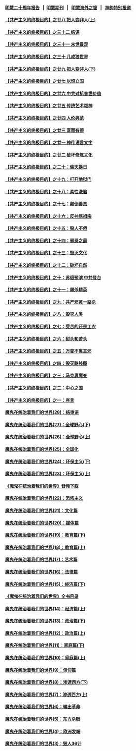 #### [明慧二十周年报告](https://github.com/gfw-breaker/mh-reports/blob/master/README.md?t=07161236) &nbsp;&nbsp;|&nbsp;&nbsp;[明慧期刊](https://github.com/gfw-breaker/mh-qikan) &nbsp;&nbsp;|&nbsp;&nbsp; [明慧海外之窗](https://github.com/gfw-breaker/mh-news/blob/master/README.md?t=07161236) &nbsp;&nbsp;|&nbsp;&nbsp; [神韵特别报道](https://github.com/gfw-breaker/mh-news/blob/master/shenyun.md?t=07161236) 

#### [【共产主义的终极目的】之廿八 把人变非人(上)](../pages/nsc422/n11340492.md?t=07161236) 

#### [【共产主义的终极目的】之三十二 结语](../pages/nsc422/n11360535.md?t=07161236) 

#### [【共产主义的终极目的】之三十一 末世景观](../pages/nsc422/n11351129.md?t=07161236) 

#### [【共产主义的终极目的】之三十 几成狼世界](../pages/nsc422/n11348280.md?t=07161236) 

#### [【共产主义的终极目的】之廿九 把人变非人(下)](../pages/nsc422/n11344140.md?t=07161236) 

#### [【共产主义的终极目的】之廿七 以恨立国](../pages/nsc422/n11336944.md?t=07161236) 

#### [【共产主义的终极目的】之廿六 中共对抗普世价值](../pages/nsc422/n11324785.md?t=07161236) 

#### [【共产主义的终极目的】之廿五 传统艺术颂神](../pages/nsc422/n11296396.md?t=07161236) 

#### [【共产主义的终极目的】之廿四 人伦典范](../pages/nsc422/n11296397.md?t=07161236) 

#### [【共产主义的终极目的】之廿三 富而有德](../pages/nsc422/n11283598.md?t=07161236) 

#### [【共产主义的终极目的】之廿一 神传语言文字](../pages/nsc422/n11263265.md?t=07161236) 

#### [【共产主义的终极目的】之廿二 破坏修炼文化](../pages/nsc422/n11245728.md?t=07161236) 

#### [【共产主义的终极目的】之二十：偷天换日](../pages/nsc422/n11238846.md?t=07161236) 

#### [【共产主义的终极目的】之十九：打开地狱门](../pages/nsc422/n11206376.md?t=07161236) 

#### [【共产主义的终极目的】之十八：柔性洗脑](../pages/nsc422/n11199994.md?t=07161236) 

#### [【共产主义的终极目的】之十七：颠倒善恶](../pages/nsc422/n11179782.md?t=07161236) 

#### [【共产主义的终极目的】之十六：反神骂祖宗](../pages/nsc422/n11166798.md?t=07161236) 

#### [【共产主义的终极目的】之十五：毁人不倦](../pages/nsc422/n11166792.md?t=07161236) 

#### [【共产主义的终极目的】之十四：邪恶之最](../pages/nsc422/n11150249.md?t=07161236) 

#### [【共产主义的终极目的】之十三：毁灭文化](../pages/nsc422/n11135227.md?t=07161236) 

#### [【共产主义的终极目的】之十二：破坏自然](../pages/nsc422/n11135214.md?t=07161236) 

#### [【共产主义的终极目的】之十：苏俄预演 中共登台](../pages/nsc422/n11118424.md?t=07161236) 

#### [【共产主义的终极目的】之十一：屠杀精英](../pages/nsc422/n11118442.md?t=07161236) 

#### [【共产主义的终极目的】之九：共产邪灵一路杀](../pages/nsc422/n11114139.md?t=07161236) 

#### [【共产主义的终极目的】之八：毁灭人类](../pages/nsc422/n11108503.md?t=07161236) 

#### [【共产主义的终极目的】之七：受苦的还是工农](../pages/nsc422/n11101809.md?t=07161236) 

#### [【共产主义的终极目的】之六：甜头和苦头](../pages/nsc422/n11096971.md?t=07161236) 

#### [【共产主义的终极目的】之五：万变不离其邪](../pages/nsc422/n11091285.md?t=07161236) 

#### [【共产主义的终极目的】之四：毁灭路线图](../pages/nsc422/n11086284.md?t=07161236) 

#### [【共产主义的终极目的】之三：马克思魔变](../pages/nsc422/n11061941.md?t=07161236) 

#### [【共产主义的终极目的】之二：中心之国](../pages/nsc422/n11047728.md?t=07161236) 

#### [【共产主义的终极目的】之一：序言](../pages/nsc422/n11086077.md?t=07161236) 

#### [魔鬼在统治着我们的世界(28)：结束语](../pages/nsc422/n10936246.md?t=07161236) 

#### [魔鬼在统治着我们的世界(27)：全球野心(下)](../pages/nsc422/n10928319.md?t=07161236) 

#### [魔鬼在统治着我们的世界(26)：全球野心(上)](../pages/nsc422/n10900318.md?t=07161236) 

#### [魔鬼在统治着我们的世界(25)：全球化](../pages/nsc422/n10788205.md?t=07161236) 

#### [魔鬼在统治着我们的世界(24)：环保主义(下)](../pages/nsc422/n10695307.md?t=07161236) 

#### [魔鬼在统治着我们的世界(23)：环保主义(上)](../pages/nsc422/n10688613.md?t=07161236) 

#### [《魔鬼在统治着我们的世界》音频下载](../pages/nsc422/n10635553.md?t=07161236) 

#### [魔鬼在统治着我们的世界(22)：恐怖主义](../pages/nsc422/n10614727.md?t=07161236) 

#### [魔鬼在统治着我们的世界(21)：文化篇](../pages/nsc422/n10597706.md?t=07161236) 

#### [魔鬼在统治着我们的世界(20)：媒体篇](../pages/nsc422/n10586579.md?t=07161236) 

#### [魔鬼在统治着我们的世界(19)：教育篇(下)](../pages/nsc422/n10564808.md?t=07161236) 

#### [魔鬼在统治着我们的世界(18)：教育篇(上)](../pages/nsc422/n10526970.md?t=07161236) 

#### [魔鬼在统治着我们的世界(17)：艺术篇](../pages/nsc422/n10499093.md?t=07161236) 

#### [魔鬼在统治着我们的世界(16)：法律篇](../pages/nsc422/n10485969.md?t=07161236) 

#### [魔鬼在统治着我们的世界(15)：经济篇(下)](../pages/nsc422/n10469975.md?t=07161236) 

#### [《魔鬼在统治着我们的世界》全书目录](../pages/nsc422/n10464261.md?t=07161236) 

#### [魔鬼在统治着我们的世界(14)：经济篇(上)](../pages/nsc422/n10457370.md?t=07161236) 

#### [魔鬼在统治着我们的世界(13)：政治篇(下)](../pages/nsc422/n10448270.md?t=07161236) 

#### [魔鬼在统治着我们的世界(12)：政治篇(上)](../pages/nsc422/n10444576.md?t=07161236) 

#### [魔鬼在统治着我们的世界(11)：家庭篇(下)](../pages/nsc422/n10440961.md?t=07161236) 

#### [魔鬼在统治着我们的世界(10)：家庭篇(上)](../pages/nsc422/n10435448.md?t=07161236) 

#### [魔鬼在统治着我们的世界(9)：信仰篇](../pages/nsc422/n10432159.md?t=07161236) 

#### [魔鬼在统治着我们的世界(8)：渗透西方(下)](../pages/nsc422/n10429603.md?t=07161236) 

#### [魔鬼在统治着我们的世界(7)：渗透西方(上)](../pages/nsc422/n10426013.md?t=07161236) 

#### [魔鬼在统治着我们的世界(6)：输出革命](../pages/nsc422/n10421536.md?t=07161236) 

#### [魔鬼在统治着我们的世界(5)：东方杀戮](../pages/nsc422/n10417707.md?t=07161236) 

#### [魔鬼在统治着我们的世界(4)：欧洲发端](../pages/nsc422/n10414890.md?t=07161236) 

#### [魔鬼在统治着我们的世界(3)：毁人36计](../pages/nsc422/n10411583.md?t=07161236) 

